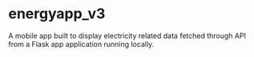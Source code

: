 # energyapp_v3

A mobile app built to display electricity related data fetched through API from a Flask app application running locally. 
